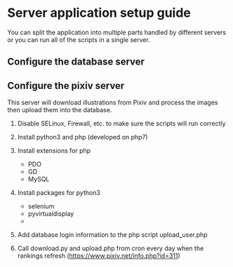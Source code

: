 # Server application setup guide

You can split the application into multiple parts handled by different servers or you can run all of the scripts in a single server. 

## Configure the database server


## Configure the pixiv server

This server will download illustrations from Pixiv and process the images then upload them into the database.

1. Disable SELinux, Firewall, etc. to make sure the scripts will run correctly

2. Install python3 and php (developed on php7)

3. Install extensions for php

    - PDO
    - GD
    - MySQL
  
4. Install packages for python3

    - selenium
    - pyvirtualdisplay
    - 
  
5. Add database login information to the php script upload_user.php

6. Call download.py and upload.php from cron every day when the rankings refresh (https://www.pixiv.net/info.php?id=311)
